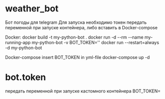 # weather_bot
Бот погоды для telegram
Для запуска необходимо токен передать переменной при запуске контейнера, либо вставить в Docker-compose

Docker:
docker build -t my-python-bot .
docker run -d --rm --name my-running-app my-python-bot -v BOT_TOKEN=''
docker run --restart=always -d my-python-bot

Docker-compose
insert BOT_TOKEN in yml-file
docker-compose up -d

 
# bot.token
передать переменной при запуске кастомного контейнера BOT_TOKEN=
